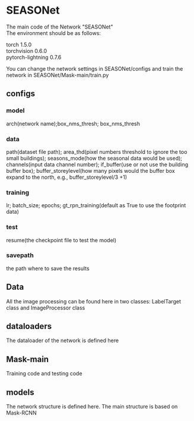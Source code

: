 # SEASONet
The main code of the Network "SEASONet"  
The environment should be as follows:

torch 1.5.0  
torchvision 0.6.0  
pytorch-lightning 0.7.6


You can change the network settings in SEASONet/configs and train the network in SEASONet/Mask-main/train.py  
## configs
### model
arch(network name);box_nms_thresh; box_nms_thresh
### data
path(dataset file path); area_thd(pixel numbers threshold to ignore the too small buildings); seasons_mode(how the seasonal data would be used); channels(input data channel number); if_buffer(use or not use the building buffer box); buffer_storeylevel(how many pixels would the buffer box expand to the north, e.g., buffer_storeylevel/3 +1)
### training
lr; batch_size; epochs; gt_rpn_training(default as True to use the footprint data)
### test
resume(the checkpoint file to test the model)
### savepath
the path where to save the results

## Data
All the image processing can be found here in two classes: LabelTarget class and ImageProcessor class

## dataloaders
The dataloader of the network is defined here

## Mask-main
Training code and testing code

## models
The network structure is defined here. The main structure is based on Mask-RCNN

